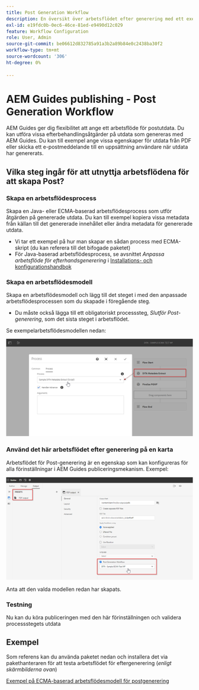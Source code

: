 ```yaml
---
title: Post Generation Workflow
description: En översikt över arbetsflödet efter generering med ett exempel
exl-id: e19fdc0b-0ec6-46ce-81ed-e9490d12c029
feature: Workflow Configuration
role: User, Admin
source-git-commit: be06612d832785a91a3b2a89b84e0c2438ba30f2
workflow-type: tm+mt
source-wordcount: '306'
ht-degree: 0%

---
```


# AEM Guides publishing - Post Generation Workflow

AEM Guides ger dig flexibilitet att ange ett arbetsflöde för postutdata. Du kan utföra vissa efterbehandlingsåtgärder på utdata som genereras med AEM Guides.
Du kan till exempel ange vissa egenskaper för utdata från PDF eller skicka ett e-postmeddelande till en uppsättning användare när utdata har genererats.


## Vilka steg ingår för att utnyttja arbetsflödena för att skapa Post?

### Skapa en arbetsflödesprocess

Skapa en Java- eller ECMA-baserad arbetsflödesprocess som utför åtgärden på genererade utdata. Du kan till exempel kopiera vissa metadata från källan till det genererade innehållet eller ändra metadata för genererade utdata.
- Vi tar ett exempel på hur man skapar en sådan process med ECMA-skript (du kan referera till det bifogade paketet)
- För Java-baserad arbetsflödesprocess, se avsnittet *Anpassa arbetsflöde för efterhandsgenerering* i [Installations- och konfigurationshandbok](https://helpx.adobe.com/content/dam/help/en/xml-documentation-solution/4-2/Adobe-Experience-Manager-Guides_UUID_Installation-Configuration-Guide_EN.pdf#page=119)


### Skapa en arbetsflödesmodell

Skapa en arbetsflödesmodell och lägg till det steget i med den anpassade arbetsflödesprocessen som du skapade i föregående steg.
- Du måste också lägga till ett obligatoriskt processsteg, *Slutför Post-generering*, som det sista steget i arbetsflödet.

Se exempelarbetsflödesmodellen nedan:

![Arbetsflödesmodell för Post-generering](../assets/workflows/pgwf-workflow-model.png)


### Använd det här arbetsflödet efter generering på en karta

Arbetsflödet för Post-generering är en egenskap som kan konfigureras för alla förinställningar i AEM Guides publiceringsmekanism. Exempel:

![Arbetsflöde för Post-generering på förinställning för utdata](../assets/workflows/pgwf-preset-settings.png)


Anta att den valda modellen redan har skapats.


### Testning

Nu kan du köra publiceringen med den här förinställningen och validera processstegets utdata


## Exempel

Som referens kan du använda paketet nedan och installera det via pakethanteraren för att testa arbetsflödet för eftergenerering (*enligt skärmbilderna ovan*)

[Exempel på ECMA-baserad arbetsflödesmodell för postgenerering](../assets/workflows/sample-pgwf-ecma-test-wfmetadata.zip)
